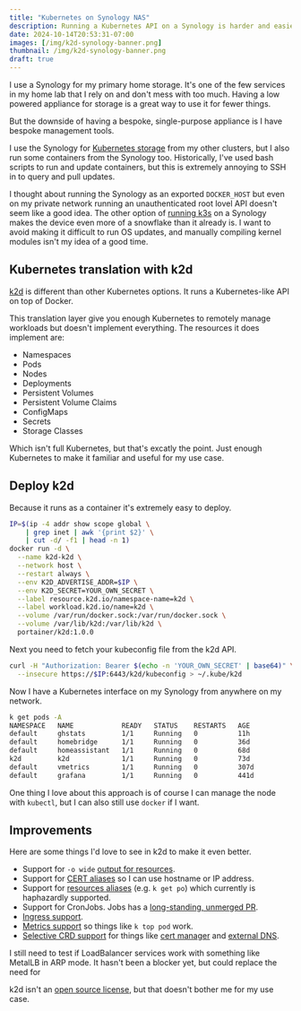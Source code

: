 ```yaml
---
title: "Kubernetes on Synology NAS"
description: Running a Kubernetes API on a Synology is harder and easier than it sounds
date: 2024-10-14T20:53:31-07:00
images: [/img/k2d-synology-banner.png]
thumbnail: /img/k2d-synology-banner.png
draft: true
---
```


I use a Synology for my primary home storage.
It's one of the few services in my home lab that I rely on and don't mess with too much.
Having a low powered appliance for storage is a great way to use it for fewer things.

But the downside of having a bespoke, single-purpose appliance is I have bespoke management tools.

I use the Synology for [Kubernetes storage](https://github.com/SynologyOpenSource/synology-csi) from my other clusters, but I also run some containers from the Synology too.
Historically, I've used bash scripts to run and update containers, but this is extremely annoying to SSH in to query and pull updates.

I thought about running the Synology as an exported `DOCKER_HOST` but even on my private network running an unauthenticated root lovel API doesn't seem like a good idea.
The other option of [running k3s](https://github.com/fenio/k3s-synology) on a Synology makes the device even more of a snowflake than it already is.
I want to avoid making it difficult to run OS updates, and manually compiling kernel modules isn't my idea of a good time.

## Kubernetes translation with k2d

[k2d](https://k2d.io) is different than other Kubernetes options.
It runs a Kubernetes-like API on top of Docker.

This translation layer give you enough Kubernetes to remotely manage workloads but doesn't implement everything.
The resources it does implement are:

- Namespaces
- Pods
- Nodes
- Deployments
- Persistent Volumes
- Persistent Volume Claims
- ConfigMaps
- Secrets
- Storage Classes

Which isn't full Kubernetes, but that's excatly the point.
Just enough Kubernetes to make it familiar and useful for my use case.

## Deploy k2d

Because it runs as a container it's extremely easy to deploy.

```bash
IP=$(ip -4 addr show scope global \
    | grep inet | awk '{print $2}' \
    | cut -d/ -f1 | head -n 1)
docker run -d \
  --name k2d-k2d \
  --network host \
  --restart always \
  --env K2D_ADVERTISE_ADDR=$IP \
  --env K2D_SECRET=YOUR_OWN_SECRET \
  --label resource.k2d.io/namespace-name=k2d \
  --label workload.k2d.io/name=k2d \
  --volume /var/run/docker.sock:/var/run/docker.sock \
  --volume /var/lib/k2d:/var/lib/k2d \
  portainer/k2d:1.0.0
```

Next you need to fetch your kubeconfig file from the k2d API.

```bash
curl -H "Authorization: Bearer $(echo -n 'YOUR_OWN_SECRET' | base64)" \
  --insecure https://$IP:6443/k2d/kubeconfig > ~/.kube/k2d
```

Now I have a Kubernetes interface on my Synology from anywhere on my network.

```bash
k get pods -A
NAMESPACE   NAME            READY   STATUS    RESTARTS   AGE
default     ghstats         1/1     Running   0          11h
default     homebridge      1/1     Running   0          36d
default     homeassistant   1/1     Running   0          68d
k2d         k2d             1/1     Running   0          73d
default     vmetrics        1/1     Running   0          307d
default     grafana         1/1     Running   0          441d
```

One thing I love about this approach is of course I can manage the node with `kubectl`, but I can also still use `docker` if I want.

## Improvements

Here are some things I'd love to see in k2d to make it even better.

- Support for `-o wide` [output for resources](https://github.com/portainer/k2d/issues/86).
- Support for [CERT aliases](https://github.com/portainer/k2d/issues/87) so I can use hostname or IP address.
- Support for [resources aliases](https://github.com/portainer/k2d/issues/88) (e.g. `k get po`) which currently is haphazardly supported.
- Support for CronJobs. Jobs has a [long-standing, unmerged PR](https://github.com/portainer/k2d/pull/46).
- [Ingress support](https://github.com/portainer/k2d/issues/16).
- [Metrics support](https://github.com/portainer/k2d/issues/89) so things like `k top pod` work.
- [Selective CRD support](https://github.com/portainer/k2d/issues/90) for things like [cert manager](https://cert-manager.io) and [external DNS](https://github.com/kubernetes-sigs/external-dns).

I still need to test if LoadBalancer services work with something like MetalLB in ARP mode.
It hasn't been a blocker yet, but could replace the need for

k2d isn't an [open source license](https://github.com/portainer/k2d/blob/develop/LICENSE), but that doesn't bother me for my use case.
